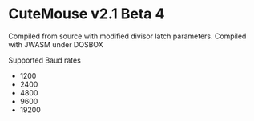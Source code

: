 # CuteMouse v2.1 Beta 4
Compiled from source with modified divisor latch parameters.
Compiled with JWASM under DOSBOX

Supported Baud rates
 - 1200
 - 2400
 - 4800
 - 9600
 - 19200
